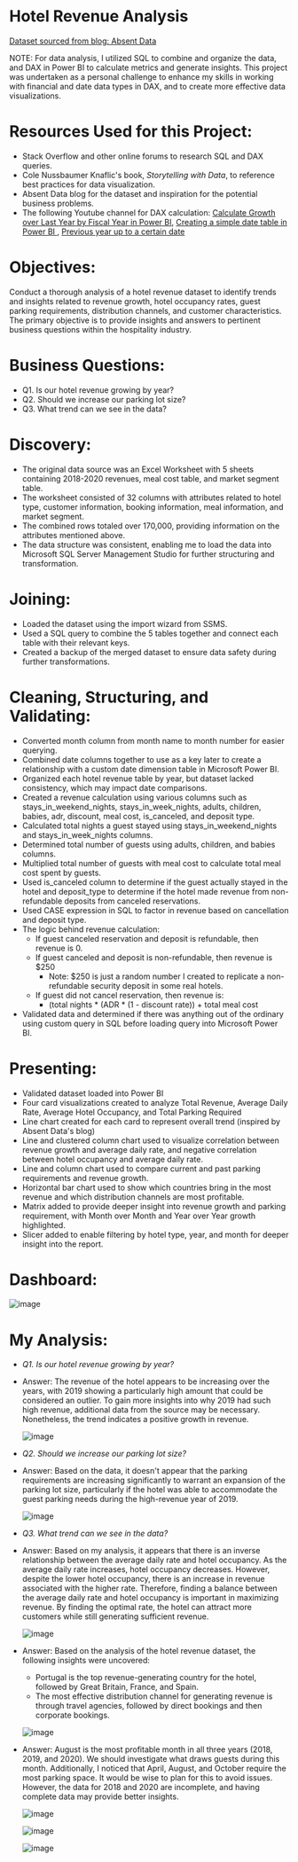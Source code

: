 # Hotel Revenue Analysis
[Dataset sourced from blog: Absent Data](https://absentdata.com/data-analysis/where-to-find-data/)

NOTE: For data analysis, I utilized SQL to combine and organize the data, and DAX in Power BI to calculate metrics and generate insights. This project was undertaken as a personal challenge to enhance my skills in working with financial and date data types in DAX, and to create more effective data visualizations.

# Resources Used for this Project: #
- Stack Overflow and other online forums to research SQL and DAX queries.
- Cole Nussbaumer Knaflic's book, *Storytelling with Data*, to reference best practices for data visualization. 
- Absent Data blog for the dataset and inspiration for the potential business problems. 
- The following Youtube channel for DAX calculation: [Calculate Growth over Last Year by Fiscal Year in Power BI](https://www.youtube.com/watch?v=iqUTHlfHomg&list=PLD27DiVmJtrSwEORvUXQgj2im_NP_uSC7&index=4), [Creating a simple date table in Power BI
](https://www.youtube.com/watch?v=-li7sxUxEqA&list=PLD27DiVmJtrSwEORvUXQgj2im_NP_uSC7&index=3), [Previous year up to a certain date
](https://www.youtube.com/watch?v=bAOs5LTP0I0&list=PLD27DiVmJtrSwEORvUXQgj2im_NP_uSC7&index=5)

# Objectives: #
Conduct a thorough analysis of a hotel revenue dataset to identify trends and insights related to revenue growth, hotel occupancy rates, guest parking requirements, distribution channels, and customer characteristics. The primary objective is to provide insights and answers to pertinent business questions within the hospitality industry.

# Business Questions: #
- Q1. Is our hotel revenue growing by year?
- Q2. Should we increase our parking lot size? 
- Q3. What trend can we see in the data?

# Discovery: #
- The original data source was an Excel Worksheet with 5 sheets containing 2018-2020 revenues, meal cost table, and market segment table.
- The worksheet consisted of 32 columns with attributes related to hotel type, customer information, booking information, meal information, and market segment.
- The combined rows totaled over 170,000, providing information on the attributes mentioned above.
- The data structure was consistent, enabling me to load the data into Microsoft SQL Server Management Studio for further structuring and transformation.

# Joining: #
- Loaded the dataset using the import wizard from SSMS.
- Used a SQL query to combine the 5 tables together and connect each table with their relevant keys.
- Created a backup of the merged dataset to ensure data safety during further transformations.

# Cleaning, Structuring, and Validating: #
- Converted month column from month name to month number for easier querying.
- Combined date columns together to use as a key later to create a relationship with a custom date dimension table in Microsoft Power BI.
- Organized each hotel revenue table by year, but dataset lacked consistency, which may impact date comparisons.
- Created a revenue calculation using various columns such as stays_in_weekend_nights, stays_in_week_nights, adults, children, babies, adr, discount, meal cost, is_canceled, and deposit type.
- Calculated total nights a guest stayed using stays_in_weekend_nights and stays_in_week_nights columns.
- Determined total number of guests using adults, children, and babies columns. 
- Multiplied total number of guests with meal cost to calculate total meal cost spent by guests.
- Used is_canceled column to determine if the guest actually stayed in the hotel and deposit_type to determine if the hotel made revenue from non-refundable deposits from canceled reservations.
- Used CASE expression in SQL to factor in revenue based on cancellation and deposit type.
- The logic behind revenue calculation:
  - If guest canceled reservation and deposit is refundable, then revenue is 0. 
  - If guest canceled and deposit is non-refundable, then revenue is $250 
    - Note: $250 is just a random number I created to replicate a non-refundable security deposit in some real hotels. 
  - If guest did not cancel reservation, then revenue is: 
    - (total nights * (ADR * (1 - discount rate)) + total meal cost
- Validated data and determined if there was anything out of the ordinary using custom query in SQL before loading query into Microsoft Power BI.

# Presenting: #
- Validated dataset loaded into Power BI
- Four card visualizations created to analyze Total Revenue, Average Daily Rate, Average Hotel Occupancy, and Total Parking Required
- Line chart created for each card to represent overall trend (inspired by Absent Data's blog)
- Line and clustered column chart used to visualize correlation between revenue growth and average daily rate, and negative correlation between hotel occupancy and average daily rate.
- Line and column chart used to compare current and past parking requirements and revenue growth. 
- Horizontal bar chart used to show which countries bring in the most revenue and which distribution channels are most profitable.
- Matrix added to provide deeper insight into revenue growth and parking requirement, with Month over Month and Year over Year growth highlighted.
- Slicer added to enable filtering by hotel type, year, and month for deeper insight into the report.

# Dashboard: #
![image](https://user-images.githubusercontent.com/28738970/233808775-ed735227-8499-480b-8651-e76ee4d0e475.png)

# My Analysis: #

- *Q1. Is our hotel revenue growing by year?*

- Answer: The revenue of the hotel appears to be increasing over the years, with 2019 showing a particularly high amount that could be considered an outlier. To gain more insights into why 2019 had such high revenue, additional data from the source may be necessary. Nonetheless, the trend indicates a positive growth in revenue.

  ![image](https://user-images.githubusercontent.com/28738970/233808997-99366179-5237-48bd-8e03-bb2b873fde4e.png)

- *Q2. Should we increase our parking lot size?*

- Answer: Based on the data, it doesn't appear that the parking requirements are increasing significantly to warrant an expansion of the parking lot size, particularly if the hotel was able to accommodate the guest parking needs during the high-revenue year of 2019.

  ![image](https://user-images.githubusercontent.com/28738970/233810262-40263b70-7642-4d7e-8f52-8ed415837c22.png)

- *Q3. What trend can we see in the data?*

- Answer: Based on my analysis, it appears that there is an inverse relationship between the average daily rate and hotel occupancy. As the average daily rate increases, hotel occupancy decreases. However, despite the lower hotel occupancy, there is an increase in revenue associated with the higher rate. Therefore, finding a balance between the average daily rate and hotel occupancy is important in maximizing revenue. By finding the optimal rate, the hotel can attract more customers while still generating sufficient revenue.

  ![image](https://user-images.githubusercontent.com/28738970/233810386-1133d586-3103-4b4d-90b0-32cb7641682d.png)

- Answer: Based on the analysis of the hotel revenue dataset, the following insights were uncovered:
  - Portugal is the top revenue-generating country for the hotel, followed by Great Britain, France, and Spain.
  - The most effective distribution channel for generating revenue is through travel agencies, followed by direct bookings and then corporate bookings.

  ![image](https://user-images.githubusercontent.com/28738970/233810413-56c69dc5-f762-47ac-a288-9cfae27c23bf.png)

- Answer: August is the most profitable month in all three years (2018, 2019, and 2020). We should investigate what draws guests during this month. Additionally, I noticed that April, August, and October require the most parking space. It would be wise to plan for this to avoid issues. However, the data for 2018 and 2020 are incomplete, and having complete data may provide better insights.

  ![image](https://user-images.githubusercontent.com/28738970/233810565-ce51455b-6039-4924-af37-f464e85fab4c.png)

  ![image](https://user-images.githubusercontent.com/28738970/233810915-86458cf0-7412-4586-9627-5f4852b4348d.png)

  ![image](https://user-images.githubusercontent.com/28738970/233810598-9708c1f2-262b-4ba9-95ee-07d91f425077.png)

